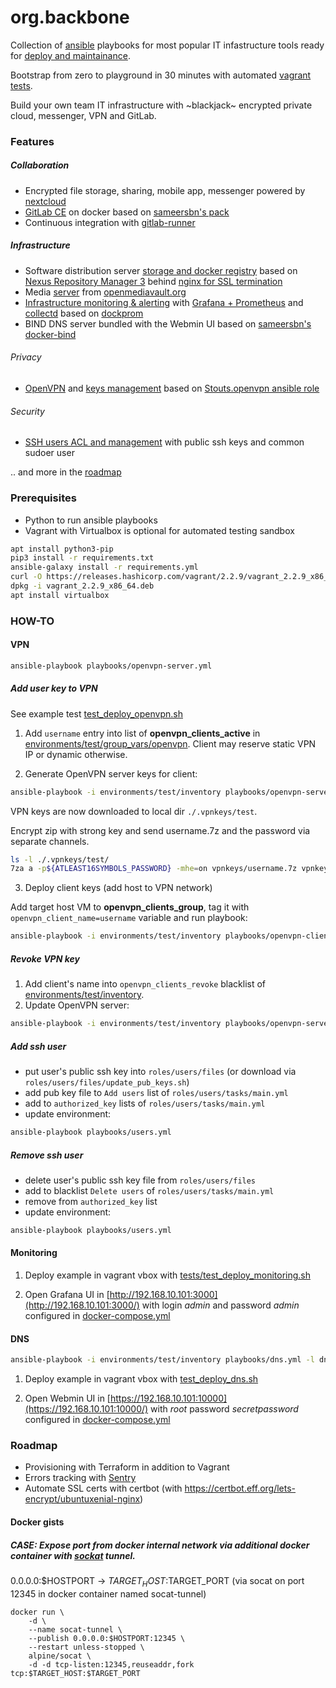 # org.backbone

Collection of [ansible](https://www.ansible.com/) playbooks for most popular IT infastructure tools
ready for [deploy and maintainance](https://en.wikipedia.org/wiki/Infrastructure_as_code).

Bootstrap from zero to playground in 30 minutes with automated [vagrant tests](tests).

Build your own team IT infrastructure with ~blackjack~ encrypted private cloud, messenger, VPN and GitLab.


### Features

##### Collaboration

* Encrypted file storage, sharing, mobile app, messenger powered by [nextcloud](https://nextcloud.com/)
* [GitLab CE](tests/test_deploy_gitlab.sh) on docker based on [sameersbn's pack](https://github.com/sameersbn/docker-gitlab)
* Continuous integration with [gitlab-runner](roles/gitlab-runner/tasks/main.yml)

##### Infrastructure

* Software distribution server [storage and docker registry](roles/distribution_hub) based on [Nexus Repository Manager 3](https://github.com/sonatype/docker-nexus3)
behind [nginx for SSL termination](roles/nginx)
* Media [server](playbooks/openmediavault.yml) from [openmediavault.org](https://www.openmediavault.org)
* [Infrastructure monitoring & alerting](tests/test_deploy_monitoring.sh) with [Grafana + Prometheus](roles/monitoring_hub/files) and [collectd](roles/collectd_beacon) 
based on [dockprom](https://github.com/stefanprodan/dockprom)
* BIND DNS server bundled with the Webmin UI based on [sameersbn's docker-bind](https://github.com/sameersbn/docker-bind)

###### Privacy
* [OpenVPN](tests/test_deploy_openvpn.sh) and [keys management](environments/test/group_vars/openvpn) based on [Stouts.openvpn ansible role](https://github.com/Stouts/Stouts.openvpn/)

###### Security
* [SSH users ACL and management](tests/test_deploy_users.sh) with public ssh keys and common sudoer user

.. and more in the [roadmap](#roadmap)


### Prerequisites

* Python to run ansible playbooks
* Vagrant with Virtualbox is optional for automated testing sandbox
```bash
apt install python3-pip
pip3 install -r requirements.txt
ansible-galaxy install -r requirements.yml
curl -O https://releases.hashicorp.com/vagrant/2.2.9/vagrant_2.2.9_x86_64.deb
dpkg -i vagrant_2.2.9_x86_64.deb
apt install virtualbox
```

### HOW-TO

#### VPN
```bash
ansible-playbook playbooks/openvpn-server.yml
```

##### Add user key to VPN

See example test [test_deploy_openvpn.sh](tests/test_deploy_openvpn.sh)

1. Add `username` entry into list of **openvpn_clients_active** in [environments/test/group_vars/openvpn](environments/test/group_vars/openvpn).
Client may reserve static VPN IP or dynamic otherwise.


2. Generate OpenVPN server keys for client:
```bash
ansible-playbook -i environments/test/inventory playbooks/openvpn-server.yml
```
VPN keys are now downloaded to local dir `./.vpnkeys/test`.

Encrypt zip with strong key and send username.7z and the password via separate channels.
```bash
ls -l ./.vpnkeys/test/
7za a -p${ATLEAST16SYMBOLS_PASSWORD} -mhe=on vpnkeys/username.7z vpnkeys/username.zip
```

3. Deploy client keys (add host to VPN network)

Add target host VM to **openvpn_clients_group**, tag it with `openvpn_client_name=username` variable and run playbook:
```bash
ansible-playbook -i environments/test/inventory playbooks/openvpn-client.yml
```

##### Revoke VPN key
1. Add client's name into `openvpn_clients_revoke` blacklist of [environments/test/inventory](environments/test/inventory).
2. Update OpenVPN server:
```bash
ansible-playbook -i environments/test/inventory playbooks/openvpn-server.yml --limit openvpn-server
```


##### Add ssh user

* put user's public ssh key into `roles/users/files` (or download via `roles/users/files/update_pub_keys.sh`)
* add pub key file to `Add users` list of `roles/users/tasks/main.yml`
* add to `authorized_key` lists of `roles/users/tasks/main.yml`
* update environment:
```bash
ansible-playbook playbooks/users.yml
```

##### Remove ssh user

* delete user's public ssh key file from `roles/users/files`
* add to blacklist `Delete users` of `roles/users/tasks/main.yml`
* remove from `authorized_key` list
* update environment:
```bash
ansible-playbook playbooks/users.yml
```


#### Monitoring

1. Deploy example in vagrant vbox with [tests/test_deploy_monitoring.sh](tests/test_deploy_monitoring.sh)

2. Open Grafana UI in [http://192.168.10.101:3000](http://192.168.10.101:3000/) with login *admin* and password *admin* configured in [docker-compose.yml](roles/monitoring_hub/files/dockprom/docker-compose.yml)


#### DNS

```bash
ansible-playbook -i environments/test/inventory playbooks/dns.yml -l dns
```

1. Deploy example in vagrant vbox with [test_deploy_dns.sh](tests/test_deploy_dns.sh)

2. Open Webmin UI in [https://192.168.10.101:10000](https://192.168.10.101:10000/) with *root* password *secretpassword* configured in [docker-compose.yml](roles/dns/files/docker-compose.yml)


### Roadmap

* Provisioning with Terraform in addition to Vagrant
* Errors tracking with [Sentry](https://sentry.io/) 
* Automate SSL certs with certbot (with https://certbot.eff.org/lets-encrypt/ubuntuxenial-nginx)


#### Docker gists

##### CASE: Expose port from docker internal network via additional docker container with [sockat](https://wiki.ipfire.org/addons/socat) tunnel.

0.0.0.0:$HOSTPORT -> $TARGET_HOST:$TARGET_PORT (via socat on port 12345 in docker container named socat-tunnel)

```
docker run \
    -d \
    --name socat-tunnel \
    --publish 0.0.0.0:$HOSTPORT:12345 \
    --restart unless-stopped \
    alpine/socat \
    -d -d tcp-listen:12345,reuseaddr,fork tcp:$TARGET_HOST:$TARGET_PORT

```
